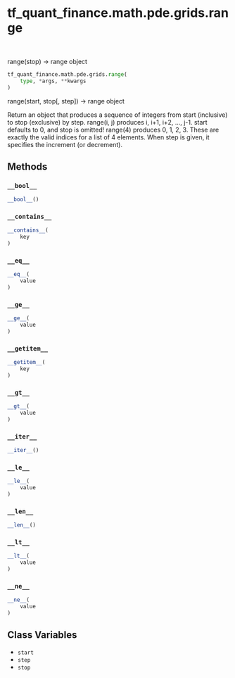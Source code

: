 <div itemscope itemtype="http://developers.google.com/ReferenceObject">
<meta itemprop="name" content="tf_quant_finance.math.pde.grids.range" />
<meta itemprop="path" content="Stable" />
<meta itemprop="property" content="__bool__"/>
<meta itemprop="property" content="__contains__"/>
<meta itemprop="property" content="__eq__"/>
<meta itemprop="property" content="__ge__"/>
<meta itemprop="property" content="__getitem__"/>
<meta itemprop="property" content="__gt__"/>
<meta itemprop="property" content="__iter__"/>
<meta itemprop="property" content="__le__"/>
<meta itemprop="property" content="__len__"/>
<meta itemprop="property" content="__lt__"/>
<meta itemprop="property" content="__ne__"/>
<meta itemprop="property" content="__new__"/>
<meta itemprop="property" content="start"/>
<meta itemprop="property" content="step"/>
<meta itemprop="property" content="stop"/>
</div>

# tf_quant_finance.math.pde.grids.range

<!-- Insert buttons and diff -->

<table class="tfo-notebook-buttons tfo-api" align="left">
</table>



range(stop) -> range object

```python
tf_quant_finance.math.pde.grids.range(
    type, *args, **kwargs
)
```



<!-- Placeholder for "Used in" -->
range(start, stop[, step]) -> range object

Return an object that produces a sequence of integers from start (inclusive)
to stop (exclusive) by step.  range(i, j) produces i, i+1, i+2, ..., j-1.
start defaults to 0, and stop is omitted!  range(4) produces 0, 1, 2, 3.
These are exactly the valid indices for a list of 4 elements.
When step is given, it specifies the increment (or decrement).

## Methods

<h3 id="__bool__"><code>__bool__</code></h3>

```python
__bool__()
```




<h3 id="__contains__"><code>__contains__</code></h3>

```python
__contains__(
    key
)
```




<h3 id="__eq__"><code>__eq__</code></h3>

```python
__eq__(
    value
)
```




<h3 id="__ge__"><code>__ge__</code></h3>

```python
__ge__(
    value
)
```




<h3 id="__getitem__"><code>__getitem__</code></h3>

```python
__getitem__(
    key
)
```




<h3 id="__gt__"><code>__gt__</code></h3>

```python
__gt__(
    value
)
```




<h3 id="__iter__"><code>__iter__</code></h3>

```python
__iter__()
```




<h3 id="__le__"><code>__le__</code></h3>

```python
__le__(
    value
)
```




<h3 id="__len__"><code>__len__</code></h3>

```python
__len__()
```




<h3 id="__lt__"><code>__lt__</code></h3>

```python
__lt__(
    value
)
```




<h3 id="__ne__"><code>__ne__</code></h3>

```python
__ne__(
    value
)
```






## Class Variables

* `start` <a id="start"></a>
* `step` <a id="step"></a>
* `stop` <a id="stop"></a>
